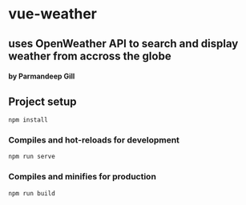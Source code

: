 # vue-weather

## uses OpenWeather API to search and display weather from accross the globe

#### by Parmandeep Gill

## Project setup

```
npm install
```

### Compiles and hot-reloads for development

```
npm run serve
```

### Compiles and minifies for production

```
npm run build
```
